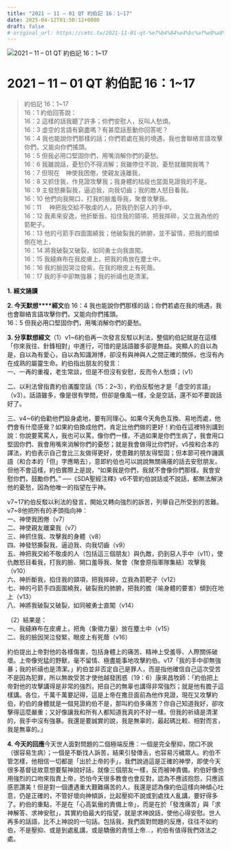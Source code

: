 ```yaml
---
title: "2021 – 11 – 01 QT 約伯記 16：1~17"
date: 2025-04-12T01:50:12+0800
draft: false
# original_url: https://cmtc.tw/2021-11-01-qt-%e7%b4%84%e4%bc%af%e8%a8%98-16%ef%bc%9a117
---
```


![2021 – 11 – 01 QT 約伯記 16：1~17](/images/qt.jpg   "2021 – 11 – 01 QT 約伯記 16：1~17")

# 2021 – 11 – 01 QT 約伯記 16：1~17

> 約伯記 16：1~17  
> 16：1 約伯回答說：  
> 16：2 這樣的話我聽了許多；你們安慰人，反叫人愁煩。  
> 16：3 虛空的言語有窮盡嗎？有甚麼話惹動你回答呢？  
> 16：4 我也能說你們那樣的話；你們若處在我的境遇，我也會聯絡言語攻擊你們，又能向你們搖頭。  
> 16：5 但我必用口堅固你們，用嘴消解你們的憂愁。  
> 16：6 我雖說話，憂愁仍不得消解；我雖停住不說，憂愁就離開我嗎？  
> 16：7 但現在　神使我困倦，使親友遠離我，  
> 16：8 又抓住我，作見證攻擊我；我身體的枯瘦也當面見證我的不是。  
> 16：9 主發怒撕裂我，逼迫我，向我切齒；我的敵人怒目看我。  
> 16：10 他們向我開口，打我的臉羞辱我，聚會攻擊我。  
> 16：11 　神把我交給不敬虔的人，把我扔到惡人的手中。  
> 16：12 我素來安逸，他折斷我，掐住我的頸項，把我摔碎，又立我為他的箭靶子。  
> 16：13 他的弓箭手四面圍繞我；他破裂我的肺腑，並不留情，把我的膽傾倒在地上，  
> 16：14 將我破裂又破裂，如同勇士向我直闖。  
> 16：15 我縫麻布在我皮膚上，把我的角放在塵土中。  
> 16：16 我的臉因哭泣發紫，在我的眼皮上有死蔭。  
> 16：17 我的手中卻無強暴；我的祈禱也是清潔。

**1.** **經文誦讀**

**2. 今天默想****經文**伯 16：4 我也能說你們那樣的話；你們若處在我的境遇，我也會聯絡言語攻擊你們，又能向你們搖頭。  
16：5 但我必用口堅固你們，用嘴消解你們的憂愁。

**3. 分享默想經文**（1）v1~6約伯再一次發言反駁以利法，整個約伯記就是在這樣「你來我往、針鋒相對」中進行，可惜的是話語雖多卻是無益。突顯人的自以為是，自以為有愛心，自以為知識淵博，卻沒有與神與人之間正確的關係，也沒有內在成熟的屬靈生命。約伯指出朋友的發言：  
一、一再的重複，老生常談，但是不但沒有安慰，反而令人愁煩；（v1）

二、以利法曾指責約伯滿腹空話（15：2~3），約伯反駁他才是「虛空的言語」（v3）。話語雖多，像是很有學問，但卻是像風一樣，全是空話，還不如不要說話好了。

三、v4~6約伯勸他們設身處地，要有同理心。如果今天角色互換、易地而處，他們會有什麼感覺？如果約伯換成他們，肯定比他們做的更好！約伯在這裡特別講到說：你說要罵罵人，我也可以罵，像你們一樣，不過如果是你們生病了，我會用口堅固你們、我會用嘴來消解你們的憂愁；就是我會做得比你們好。v5按和合本的譯法，約伯表示自己會比三友做得更好，使患難的朋友得堅固；但本節可視作譏諷語（和合本的「但」字應略去），意即約伯也可以說說無關痛癢的話去安慰朋友。但他不會這樣，約伯實際上是說，“如果我是你們，我就不會像你們那樣。我會安慰你們，鼓勵你們。” ──《SDA聖經注釋》v6不管約伯說話或不說話，都無法解決他的憂愁，因為他唯一的指望在乎神。

v7~17約伯反駁以利法的發言，開始又轉向強烈的訴苦，列舉自己所受到的苦難。v7~8他把所有的矛頭指向神：  
一、神使我困倦（v7）  
二、神使親友離棄我（v7）  
三、神抓住我、攻擊我的身體（v8）  
四、神發怒撕裂我、逼迫我、向我切齒（v9）  
五、神把我交給不敬虔的人（包括這三個朋友）與仇敵，扔到惡人手中（v11），使仇敵怒目看我，打我的臉、開口羞辱我、聚會（聚會原指軍隊集結）攻擊我（v10）  
六、神折斷我，掐住我的頸項，把我摔碎，立我為箭靶子（v12）  
七、神的弓箭手四面圍繞我，破裂我的肺腑，把我的膽（喻身體的要害）傾到在地上（v13）  
八、神將我破裂又破裂，如同被勇士直闖（v14）

（2）結果是：  
一、我縫麻布在皮膚上，把角（象徵力量）放在塵土中（v15）  
二、我的臉因哭泣發緊，眼皮上有死蔭（v16）

約伯提出上帝對他的各樣傷害，包括身體上的痛苦、精神上受羞辱、人際關係破壞。上帝像兇猛的野獸，毫不留情、極盡能事地攻擊約伯。v17「我的手中卻無強暴；我的祈禱也是清潔。」約伯並非否定自己是罪人，而是指他確信自己這次受苦不是因為犯罪，所以無故受苦才使他越發困惑（19：6）康來昌牧師：「約伯把上帝對他的攻擊講得是非常的強烈，把自己的無辜也講得非常強烈；就是他有膽子這樣講。各位，千萬千萬要記得，這是上帝在撒旦面前為他作見證，現在又攻擊約伯，約伯的身體就是一個見證約伯不是，那叫約伯多痛苦？你自己知道我好，卻攻擊得這麼嚴重；又好像讓我和所有人都知道我真的不好一樣。但我的祈禱是清潔的，我手中沒有強暴。我還是要誠實的說，我是無辜的，最起碼比較、相對而言，我是無辜的。」

**4. 今天的回應**今天世人面對問題的二個極端反應：一個是完全壓抑，閉口不說（很容易生病）；一個是不斷找人訴苦，結果引發傳舌，也容易污穢眾人。約伯不管怎樣，他相信一切都是「出於上帝的手」，我們說過這是正確的神學，即使今天很多基督徒故意想要幫神說好話，就像三個朋友一樣，反而被神責備。約伯好像也用強烈的口吻來指責上帝，恐怕今天很多教會也會反對，認為不應該抱怨，只應該感恩讚美！但是對一個遭遇重大艱難痛苦的人，我還是認為像約伯這樣向神傾心吐意，仍是正確的，不管好壞向神傾訴，比起壓抑不說或到處找人亂講，要好得多了。約伯的重點，不是在「心高氣傲的責備上帝」，而是在於「發洩痛苦」與「求神解答、求神安慰」，其實約伯最大的指望，就是求神說話，使他心得安慰。世人再多的話語，比不上神說的一句話。包括我，我們面對問題的反應，往往不如約伯，不是壓抑、或是到處亂講，或是驕傲的責怪上帝…，約伯有值得我們效法之處。